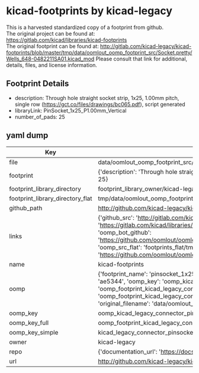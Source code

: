 # kicad-footprints by kicad-legacy  
This is a harvested standardized copy of a footprint from github.  
The original project can be found at:  
https://gitlab.com/kicad/libraries/kicad-footprints  
The original footprint can be found at:
http://gitlab.com/kicad-legacy/kicad-footprints/blob/master/tmp/data/oomlout_oomp_footprint_src/Socket.pretty/Wells_648-0482211SA01.kicad_mod
Please consult that link for additional, details, files, and license information.  
## Footprint Details
* description: Through hole straight socket strip, 1x25, 1.00mm pitch, single row (https://gct.co/files/drawings/bc065.pdf), script generated  
* libraryLink: PinSocket_1x25_P1.00mm_Vertical  
* number_of_pads: 25  
## yaml dump  
| Key | Value |  
| --- | --- |  
| file | data/oomlout_oomp_footprint_src/kicad-footprints/Connector_PinSocket_1.00mm.pretty/PinSocket_1x25_P1.00mm_Vertical.kicad_mod |  
| footprint | {'description': 'Through hole straight socket strip, 1x25, 1.00mm pitch, single row (https://gct.co/files/drawings/bc065.pdf), script generated', 'libraryLink': 'PinSocket_1x25_P1.00mm_Vertical', 'number_of_pads': 25} |  
| footprint_library_directory | footprint_library_owner/kicad-legacy_kicad-footprints |  
| footprint_library_directory_flat | tmp/data/oomlout_oomp_footprint_src/footprints_flat/kicad_legacy_connector_pinsocket_1_00mm_pinsocket_1x25_p1_00mm_vertical/working |  
| github_path | http://github.com/kicad-legacy/kicad-footprints/blob/master/tmp/data/oomlout_oomp_footprint_src/Connector_PinSocket_1.00mm.pretty/PinSocket_1x25_P1.00mm_Vertical.kicad_mod |  
| links | {'github_src': 'http://gitlab.com/kicad-legacy/kicad-footprints/blob/master/tmp/data/oomlout_oomp_footprint_src/Socket.pretty/Wells_648-0482211SA01.kicad_mod', 'github_src_repo': 'https://gitlab.com/kicad/libraries/kicad-footprints', 'oomp_bot': 'tmp/data/oomlout_oomp_footprint_src/footprints/kicad_legacy_connector_pinsocket_1_00mm_pinsocket_1x25_p1_00mm_vertical/working', 'oomp_bot_github': 'https://github.com/oomlout/oomlout_oomp_footprint_bot/tree/main/tmp/data/oomlout_oomp_footprint_src/footprints/kicad_legacy_connector_pinsocket_1_00mm_pinsocket_1x25_p1_00mm_vertical/working', 'oomp_src_flat': 'footprints_flat/tmp/data/oomlout_oomp_footprint_src/footprints_flat/kicad_legacy_connector_pinsocket_1_00mm_pinsocket_1x25_p1_00mm_vertical/working', 'oomp_src_flat_github': 'https://github.com/oomlout/oomlout_oomp_footprint_src/tree/main/tmp/data/oomlout_oomp_footprint_src/footprints_flat/kicad_legacy_connector_pinsocket_1_00mm_pinsocket_1x25_p1_00mm_vertical/working'} |  
| name | kicad-footprints |  
| oomp | {'footprint_name': 'pinsocket_1x25_p1_00mm_vertical', 'library_name': 'connector_pinsocket_1_00mm', 'md5': 'ae534495d550f17ca227859afa07f930', 'md5_10': 'ae534495d5', 'md5_5': 'ae534', 'md5_6': 'ae5344', 'oomp_key': 'oomp_kicad_legacy_connector_pinsocket_1_00mm_pinsocket_1x25_p1_00mm_vertical', 'oomp_key_extra': 'oomp_footprint_kicad_legacy_connector_pinsocket_1_00mm_pinsocket_1x25_p1_00mm_vertical', 'oomp_key_full': 'oomp_footprint_kicad_legacy_connector_pinsocket_1_00mm_pinsocket_1x25_p1_00mm_vertical_ae5344', 'oomp_key_simple': 'kicad_legacy_connector_pinsocket_1_00mm_pinsocket_1x25_p1_00mm_vertical', 'original_filename': 'data/oomlout_oomp_footprint_src/kicad-footprints/Connector_PinSocket_1.00mm.pretty/PinSocket_1x25_P1.00mm_Vertical.kicad_mod', 'owner_name': 'kicad_legacy'} |  
| oomp_key | oomp_kicad_legacy_connector_pinsocket_1_00mm_pinsocket_1x25_p1_00mm_vertical |  
| oomp_key_full | oomp_footprint_kicad_legacy_connector_pinsocket_1_00mm_pinsocket_1x25_p1_00mm_vertical |  
| oomp_key_simple | kicad_legacy_connector_pinsocket_1_00mm_pinsocket_1x25_p1_00mm_vertical |  
| owner | kicad-legacy |  
| repo | {'documentation_url': 'https://docs.github.com/rest/repos/repos#get-a-repository', 'message': 'Not Found'} |  
| url | http://github.com/kicad-legacy/kicad-footprints |  

